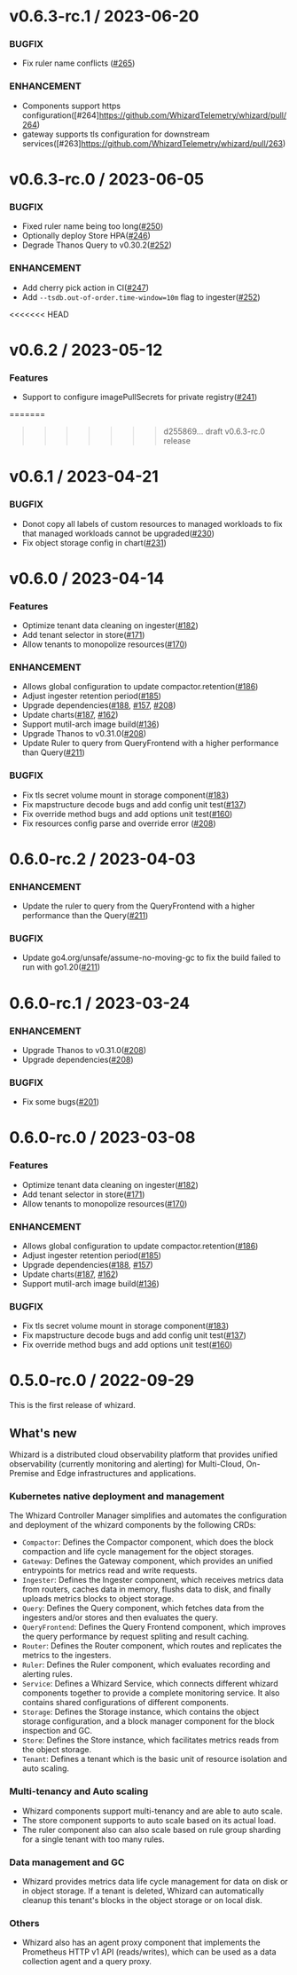 # v0.6.3-rc.1 / 2023-06-20

### BUGFIX

* Fix ruler name conflicts ([#265](https://github.com/WhizardTelemetry/whizard/pull/265))

### ENHANCEMENT

* Components support https configuration([#264]https://github.com/WhizardTelemetry/whizard/pull/264)
* gateway supports tls configuration for downstream services([#263]https://github.com/WhizardTelemetry/whizard/pull/263)

# v0.6.3-rc.0 / 2023-06-05

### BUGFIX

* Fixed ruler name being too long([#250](https://github.com/WhizardTelemetry/whizard/pull/250))
* Optionally deploy Store HPA([#246](https://github.com/WhizardTelemetry/whizard/pull/246))
* Degrade Thanos Query to v0.30.2([#252](https://github.com/WhizardTelemetry/whizard/pull/252))

### ENHANCEMENT

* Add cherry pick action in CI([#247](https://github.com/WhizardTelemetry/whizard/pull/247))
* Add `--tsdb.out-of-order.time-window=10m` flag to ingester([#252](https://github.com/WhizardTelemetry/whizard/pull/252))

<<<<<<< HEAD
# v0.6.2 / 2023-05-12
### Features

* Support to configure imagePullSecrets for private registry([#241](https://github.com/WhizardTelemetry/whizard/pull/241))

=======
>>>>>>> d255869... draft v0.6.3-rc.0 release
# v0.6.1 / 2023-04-21
### BUGFIX

* Donot copy all labels of custom resources to managed workloads to fix that managed workloads cannot be upgraded([#230](https://github.com/WhizardTelemetry/whizard/pull/230))
* Fix object storage config in chart([#231](https://github.com/WhizardTelemetry/whizard/pull/231))

# v0.6.0 / 2023-04-14

### Features

* Optimize tenant data cleaning on ingester([#182](https://github.com/WhizardTelemetry/whizard/pull/182))
* Add tenant selector in store([#171](https://github.com/WhizardTelemetry/whizard/pull/171))
* Allow tenants to monopolize resources([#170](https://github.com/WhizardTelemetry/whizard/pull/170))

### ENHANCEMENT

* Allows global configuration to update compactor.retention([#186](https://github.com/WhizardTelemetry/whizard/pull/186))
* Adjust ingester retention period([#185](https://github.com/WhizardTelemetry/whizard/pull/185))
* Upgrade dependencies([#188](https://github.com/WhizardTelemetry/whizard/pull/188), [#157](https://github.com/WhizardTelemetry/whizard/pull/157), [#208](https://github.com/WhizardTelemetry/whizard/pull/208))
* Update charts([#187](https://github.com/WhizardTelemetry/whizard/pull/187), [#162](https://github.com/WhizardTelemetry/whizard/pull/162))
* Support mutil-arch image build([#136](https://github.com/WhizardTelemetry/whizard/pull/136))
* Upgrade Thanos to v0.31.0([#208](https://github.com/WhizardTelemetry/whizard/pull/208))
* Update Ruler to query from QueryFrontend with a higher performance than Query([#211](https://github.com/WhizardTelemetry/whizard/pull/211))

### BUGFIX

* Fix tls secret volume mount in storage component([#183](https://github.com/WhizardTelemetry/whizard/pull/183))
* Fix mapstructure decode bugs and add config unit test([#137](https://github.com/WhizardTelemetry/whizard/pull/137))
* Fix override method bugs and add options unit test([#160](https://github.com/WhizardTelemetry/whizard/pull/160))
* Fix resources config parse and override error ([#208](https://github.com/WhizardTelemetry/whizard/pull/208))

# 0.6.0-rc.2 / 2023-04-03

### ENHANCEMENT

* Update the ruler to query from the QueryFrontend with a higher performance than the Query([#211](https://github.com/WhizardTelemetry/whizard/pull/211))

### BUGFIX

* Update go4.org/unsafe/assume-no-moving-gc to fix the build failed to run with go1.20([#211](https://github.com/WhizardTelemetry/whizard/pull/211))

# 0.6.0-rc.1 / 2023-03-24

### ENHANCEMENT

* Upgrade Thanos to v0.31.0([#208](https://github.com/WhizardTelemetry/whizard/pull/208))
* Upgrade dependencies([#208](https://github.com/WhizardTelemetry/whizard/pull/208))

### BUGFIX

* Fix some bugs([#201](https://github.com/WhizardTelemetry/whizard/pull/201))



# 0.6.0-rc.0 / 2023-03-08

### Features

* Optimize tenant data cleaning on ingester([#182](https://github.com/WhizardTelemetry/whizard/pull/182))
* Add tenant selector in store([#171](https://github.com/WhizardTelemetry/whizard/pull/171))
* Allow tenants to monopolize resources([#170](https://github.com/WhizardTelemetry/whizard/pull/170))

### ENHANCEMENT

* Allows global configuration to update compactor.retention([#186](https://github.com/WhizardTelemetry/whizard/pull/186))
* Adjust ingester retention period([#185](https://github.com/WhizardTelemetry/whizard/pull/185))
* Upgrade dependencies([#188](https://github.com/WhizardTelemetry/whizard/pull/188), [#157](https://github.com/WhizardTelemetry/whizard/pull/157))
* Update charts([#187](https://github.com/WhizardTelemetry/whizard/pull/187), [#162](https://github.com/WhizardTelemetry/whizard/pull/162))
* Support mutil-arch image build([#136](https://github.com/WhizardTelemetry/whizard/pull/136))

### BUGFIX

* Fix tls secret volume mount in storage component([#183](https://github.com/WhizardTelemetry/whizard/pull/183))
* Fix mapstructure decode bugs and add config unit test([#137](https://github.com/WhizardTelemetry/whizard/pull/137))
* Fix override method bugs and add options unit test([#160](https://github.com/WhizardTelemetry/whizard/pull/160))



# 0.5.0-rc.0 / 2022-09-29

This is the first release of whizard.

## What's new

Whizard is a distributed cloud observability platform that provides unified observability (currently monitoring and alerting) for Multi-Cloud, On-Premise and Edge infrastructures and applications. 

### Kubernetes native deployment and management

The Whizard Controller Manager simplifies and automates the configuration and deployment of the whizard components by the following CRDs:  

- `Compactor`: Defines the Compactor component, which does the block compaction and life cycle management for the object storages.
- `Gateway`: Defines the Gateway component, which provides an unified entrypoints for metrics read and write requests. 
- `Ingester`: Defines the Ingester component, which receives metrics data from routers, caches data in memory, flushs data to disk, and finally uploads metrics blocks to object storage.
- `Query`: Defines the Query component, which fetches data from the ingesters and/or stores and then evaluates the query.
- `QueryFrontend`: Defines the Query Frontend component, which improves the query performance by request spliting and result caching.
- `Router`: Defines the Router component, which routes and replicates the metrics to the ingesters. 
- `Ruler`: Defines the Ruler component, which evaluates recording and alerting rules.
- `Service`: Defines a Whizard Service, which connects different whizard components together to provide a complete monitoring service. It also contains shared configurations of different components. 
- `Storage`: Defines the Storage instance, which contains the object storage configuration, and a block manager component for the block inspection and GC.
- `Store`: Defines the Store instance, which facilitates metrics reads from the object storage.
- `Tenant`: Defines a tenant which is the basic unit of resource isolation and auto scaling.  

### Multi-tenancy and Auto scaling

- Whizard components support multi-tenancy and are able to auto scale. 
- The store component supports to auto scale based on its actual load. 
- The ruler component also can also scale based on rule group sharding for a single tenant with too many rules.  

### Data management and GC

- Whizard provides metrics data life cycle management for data on disk or in object storage. If a tenant is deleted, Whizard can automatically cleanup this tenant's blocks in the object storage or on local disk.

### Others

- Whizard also has an agent proxy component that implements the Prometheus HTTP v1 API (reads/writes), which can be used as a data collection agent and a query proxy.

